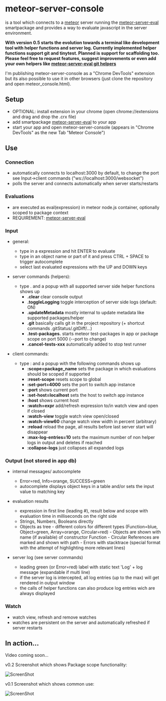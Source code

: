 meteor-server-console
=====================

is a tool which connects to a [meteor](http://www.meteor.com) server running the [meteor-server-eval](https://github.com/gandev-de/meteor-server-eval) smartpackage and provides a way to evaluate javascript in the server environment.

__With version 0.5 starts the evolution towards a terminal like development tool with helper functions and server log. Currently implemented helper functions support git and tinytest. Planned is support for scaffolding too. Please feel free to request features, suggest improvements or even add your own helpers like [meteor-server-eval git helpers](https://github.com/gandev-de/meteor-server-eval/blob/master/git_helpers.js)__

I'm publishing meteor-server-console as a "Chrome DevTools" extension but its also possible to use it in other browsers
(just clone the repository and open meteor_console.html).

## Setup

*    OPTIONAL: install extension in your chrome (open chrome://extensions and drag and drop the .crx file)
*    add smartpackage [meteor-server-eval](https://github.com/gandev-de/meteor-server-eval) to your app
*    start your app and open meteor-server-console (appears in "Chrome DevTools" as the new Tab "Meteor Console")

## Use

### Connection
*    automatically connects to localhost:3000 by default, to change the port see Input->client commands 
     ("ws://localhost:3000/websocket")
*    polls the server and connects automatically when server starts/restarts

### Evaluations
*    are executed as eval(expression) in meteor node.js container, optionally scoped to package context
*    REQUIREMENT: [meteor-server-eval](https://github.com/gandev-de/meteor-server-eval)

### Input

*    general:
     - type in a expression and hit ENTER to evaluate
     - type in an object name or part of it and press CTRL + SPACE to trigger autocomplete
     - select last evaluated expressions with the UP and DOWN keys

*    server commands (helpers):
     - type . and a popup with all supported server side helper functions shows up
         - __.clear__ clear console output
         - __.toggleLogging__ toggle interception of server side logs (default: ON)
         - __.updateMetadata__ mostly internal to update metadata like supported packages/helper
         - __.git__ basically calls git in the project repository (+ shortcut commands .gitStatus/.gitDiff/...)
         - __.test-packages.__ starts meteor test-packages in app or package scope on port 5000 (--port to change)
         - __.cancel-tests-xxx__ automatically added to stop test runner

*    client commands:
     - type : and a popup with the following commands shows up
         - __:scope=package_name__ sets the package in which evaluations should be scoped if supported
         - __:reset-scope__ resets scope to global
         - __:set-port=4000__ sets the port to switch app instance
         - __:port__ shows current port
         - __:set-host=localhost__ sets the host to switch app instance
         - __:host__ shows current host
         - __:watch=expr__ add/refresh expression to/in watch view and open if closed
         - __:watch-view__ toggle watch view open/closed
         - __:watch-view60__ change watch view width in percent (arbitrary)
         - __:reload__ reload the page, all results before last server start will disappear
         - __:max-log-entries=10__ sets the maximum number of non helper logs in output and deletes if reached
         - __:collapse-logs__ just collapses all expanded logs

### Output (not stored in app db)

*    internal messages/ autocomplete
     - Error=red, Info=orange, SUCCESS=green
     - autocomplete displays object keys in a table and/or sets the input value to matching key

*    evaluation results
     - expression in first line (leading #), result below and scope with evaluation time in milliseconds on the right side
     - Strings, Numbers, Booleans directly
     - Objects as tree
             - different colors for different types (Function=blue, Object=green, Array=orange, Circular=red)
             - Objects are shown with name (if available) of constructor Function
             - Circular References are marked and shown with path
             - Errors with stacktrace (special format with the attempt of highlighting more relevant lines)

*    server log (see server commands)
     - leading green (or Error=red) label with static text 'Log' + log message (expandable if multi line)
     - if the server log is intercepted, all log entries (up to the max) will get rendered in output window
     - the calls of helper functions can also produce log entries wich are always displayed

### Watch
*    watch view, refresh and remove watches
*    watches are persistent on the server and automatically refreshed if server restarts

## In action...

Video coming soon...

v0.2 Screenshot which shows Package scope functionality:

![ScreenShot](https://raw.github.com/gandev-de/meteor-server-console/screenshots/package-scope-functionality.png)

v0.1 Screenshot which shows common use:

![ScreenShot](https://raw.github.com/gandev-de/meteor-server-console/screenshots/meteor-console.png)
